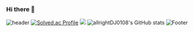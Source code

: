 ### Hi there 👋
![header](https://capsule-render.vercel.app/api?type=wave&color=auto&height=200&section=header&text=Dazzling&fontSize=100)
[![Solved.ac Profile](http://mazassumnida.wtf/api/generate_badge?boj=ever0108)](https://solved.ac/ever0108)
 <img src="http://mazandi.herokuapp.com/api?handle=ever0108&theme=warm"/>
 ![allrightDJ0108's GitHub stats](https://github-readme-stats.vercel.app/api?username=allrightDJ0108&show_icons=true&theme=dracula)
 ![Footer](https://capsule-render.vercel.app/api?type=waving&color=auto&height=200&section=footer)
<!--
**allrightDJ0108/allrightDJ0108** is a ✨ _special_ ✨ repository because its `README.md` (this file) appears on your GitHub profile.

Here are some ideas to get you started:

- 🔭 I’m currently working on ...
- 🌱 I’m currently learning ...
- 👯 I’m looking to collaborate on ...
- 🤔 I’m looking for help with ...
- 💬 Ask me about ...
- 📫 How to reach me: ...
- 😄 Pronouns: ...
- ⚡ Fun fact: ...
-->
